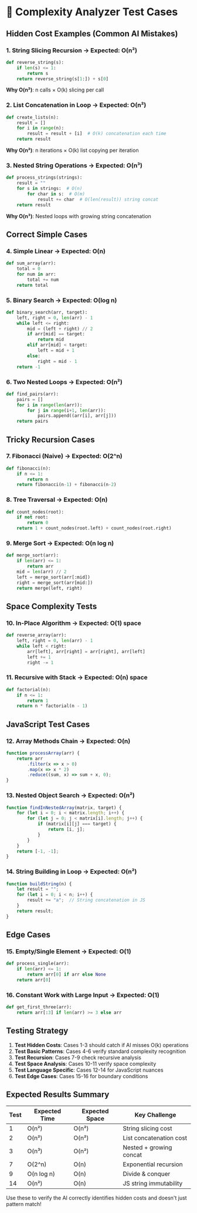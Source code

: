 # 🧪 Complexity Analyzer Test Cases

## **Hidden Cost Examples** (Common AI Mistakes)

### 1. **String Slicing Recursion** → Expected: O(n²)
```python
def reverse_string(s):
    if len(s) <= 1:
        return s
    return reverse_string(s[1:]) + s[0]
```
**Why O(n²)**: n calls × O(k) slicing per call

### 2. **List Concatenation in Loop** → Expected: O(n²)  
```python
def create_lists(n):
    result = []
    for i in range(n):
        result = result + [i]  # O(k) concatenation each time
    return result
```
**Why O(n²)**: n iterations × O(k) list copying per iteration

### 3. **Nested String Operations** → Expected: O(n³)
```python
def process_strings(strings):
    result = ""
    for s in strings:  # O(n)
        for char in s:  # O(m) 
            result += char  # O(len(result)) string concat
    return result
```
**Why O(n³)**: Nested loops with growing string concatenation

## **Correct Simple Cases**

### 4. **Simple Linear** → Expected: O(n)
```python
def sum_array(arr):
    total = 0
    for num in arr:
        total += num
    return total
```

### 5. **Binary Search** → Expected: O(log n)
```python
def binary_search(arr, target):
    left, right = 0, len(arr) - 1
    while left <= right:
        mid = (left + right) // 2
        if arr[mid] == target:
            return mid
        elif arr[mid] < target:
            left = mid + 1
        else:
            right = mid - 1
    return -1
```

### 6. **Two Nested Loops** → Expected: O(n²)
```python
def find_pairs(arr):
    pairs = []
    for i in range(len(arr)):
        for j in range(i+1, len(arr)):
            pairs.append((arr[i], arr[j]))
    return pairs
```

## **Tricky Recursion Cases**

### 7. **Fibonacci (Naive)** → Expected: O(2^n)
```python
def fibonacci(n):
    if n <= 1:
        return n
    return fibonacci(n-1) + fibonacci(n-2)
```

### 8. **Tree Traversal** → Expected: O(n)
```python
def count_nodes(root):
    if not root:
        return 0
    return 1 + count_nodes(root.left) + count_nodes(root.right)
```

### 9. **Merge Sort** → Expected: O(n log n)
```python
def merge_sort(arr):
    if len(arr) <= 1:
        return arr
    mid = len(arr) // 2
    left = merge_sort(arr[:mid])
    right = merge_sort(arr[mid:])
    return merge(left, right)
```

## **Space Complexity Tests**

### 10. **In-Place Algorithm** → Expected: O(1) space
```python
def reverse_array(arr):
    left, right = 0, len(arr) - 1
    while left < right:
        arr[left], arr[right] = arr[right], arr[left]
        left += 1
        right -= 1
```

### 11. **Recursive with Stack** → Expected: O(n) space
```python
def factorial(n):
    if n <= 1:
        return 1
    return n * factorial(n - 1)
```

## **JavaScript Test Cases**

### 12. **Array Methods Chain** → Expected: O(n)
```javascript
function processArray(arr) {
    return arr
        .filter(x => x > 0)
        .map(x => x * 2)
        .reduce((sum, x) => sum + x, 0);
}
```

### 13. **Nested Object Search** → Expected: O(n²)
```javascript
function findInNestedArray(matrix, target) {
    for (let i = 0; i < matrix.length; i++) {
        for (let j = 0; j < matrix[i].length; j++) {
            if (matrix[i][j] === target) {
                return [i, j];
            }
        }
    }
    return [-1, -1];
}
```

### 14. **String Building in Loop** → Expected: O(n²)
```javascript
function buildString(n) {
    let result = "";
    for (let i = 0; i < n; i++) {
        result += "a";  // String concatenation in JS
    }
    return result;
}
```

## **Edge Cases**

### 15. **Empty/Single Element** → Expected: O(1)
```python
def process_single(arr):
    if len(arr) <= 1:
        return arr[0] if arr else None
    return arr[0]
```

### 16. **Constant Work with Large Input** → Expected: O(1)
```python
def get_first_three(arr):
    return arr[:3] if len(arr) >= 3 else arr
```

## **Testing Strategy**

1. **Test Hidden Costs**: Cases 1-3 should catch if AI misses O(k) operations
2. **Test Basic Patterns**: Cases 4-6 verify standard complexity recognition  
3. **Test Recursion**: Cases 7-9 check recursive analysis
4. **Test Space Analysis**: Cases 10-11 verify space complexity
5. **Test Language Specific**: Cases 12-14 for JavaScript nuances
6. **Test Edge Cases**: Cases 15-16 for boundary conditions

## **Expected Results Summary**

| Test | Expected Time | Expected Space | Key Challenge |
|------|--------------|----------------|---------------|
| 1 | O(n²) | O(n²) | String slicing cost |
| 2 | O(n²) | O(n²) | List concatenation cost |  
| 3 | O(n³) | O(n²) | Nested + growing concat |
| 7 | O(2^n) | O(n) | Exponential recursion |
| 9 | O(n log n) | O(n) | Divide & conquer |
| 14 | O(n²) | O(n) | JS string immutability |

Use these to verify the AI correctly identifies hidden costs and doesn't just pattern match!